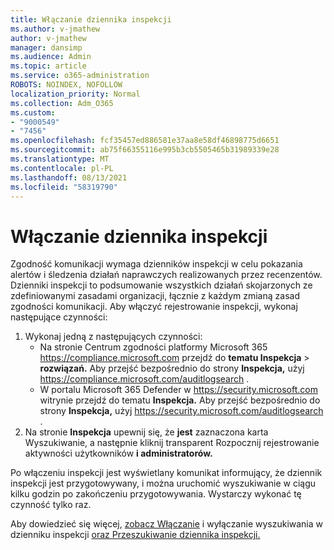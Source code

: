 ```yaml
---
title: Włączanie dziennika inspekcji
ms.author: v-jmathew
author: v-jmathew
manager: dansimp
ms.audience: Admin
ms.topic: article
ms.service: o365-administration
ROBOTS: NOINDEX, NOFOLLOW
localization_priority: Normal
ms.collection: Adm_O365
ms.custom:
- "9000549"
- "7456"
ms.openlocfilehash: fcf35457ed886581e37aa8e58df46898775d6651
ms.sourcegitcommit: ab75f66355116e995b3cb5505465b31989339e28
ms.translationtype: MT
ms.contentlocale: pl-PL
ms.lasthandoff: 08/13/2021
ms.locfileid: "58319790"
---
```

# <a name="enable-the-audit-log"></a>Włączanie dziennika inspekcji

Zgodność komunikacji wymaga dzienników inspekcji w celu pokazania alertów i śledzenia działań naprawczych realizowanych przez recenzentów. Dzienniki inspekcji to podsumowanie wszystkich działań skojarzonych ze zdefiniowanymi zasadami organizacji, łącznie z każdym zmianą zasad zgodności komunikacji. Aby włączyć rejestrowanie inspekcji, wykonaj następujące czynności:

1. Wykonaj jedną z następujących czynności:
   - Na stronie Centrum zgodności platformy Microsoft 365 <https://compliance.microsoft.com> przejdź do **tematu Inspekcja** \> **rozwiązań.** Aby przejść bezpośrednio do strony **Inspekcja,** użyj <https://compliance.microsoft.com/auditlogsearch> .
   - W portalu Microsoft 365 Defender w <https://security.microsoft.com> witrynie przejdź do tematu **Inspekcja.** Aby przejść bezpośrednio do strony **Inspekcja,** użyj <https://security.microsoft.com/auditlogsearch> .
2. Na stronie **Inspekcja** upewnij się, że **jest** zaznaczona karta Wyszukiwanie, a następnie kliknij transparent Rozpocznij rejestrowanie aktywności użytkowników **i administratorów.**

Po włączeniu inspekcji jest wyświetlany komunikat informujący, że dziennik inspekcji jest przygotowywany, i można uruchomić wyszukiwanie w ciągu kilku godzin po zakończeniu przygotowywania. Wystarczy wykonać tę czynność tylko raz.

Aby dowiedzieć się więcej, [zobacz Włączanie](https://docs.microsoft.com/microsoft-365/compliance/turn-audit-log-search-on-or-off) i wyłączanie wyszukiwania w dzienniku inspekcji [oraz Przeszukiwanie dziennika inspekcji.](https://docs.microsoft.com/microsoft-365/compliance/search-the-audit-log-in-security-and-compliance)
